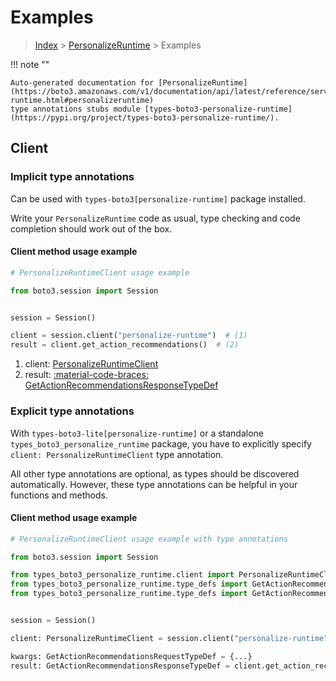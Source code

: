 # Examples

> [Index](../README.md) > [PersonalizeRuntime](./README.md) > Examples

!!! note ""

    Auto-generated documentation for [PersonalizeRuntime](https://boto3.amazonaws.com/v1/documentation/api/latest/reference/services/personalize-runtime.html#personalizeruntime)
    type annotations stubs module [types-boto3-personalize-runtime](https://pypi.org/project/types-boto3-personalize-runtime/).

## Client

### Implicit type annotations

Can be used with `types-boto3[personalize-runtime]` package installed.

Write your `PersonalizeRuntime` code as usual,
type checking and code completion should work out of the box.


#### Client method usage example

```python
# PersonalizeRuntimeClient usage example

from boto3.session import Session


session = Session()

client = session.client("personalize-runtime")  # (1)
result = client.get_action_recommendations()  # (2)
```

1. client: [PersonalizeRuntimeClient](./client.md)
2. result: [:material-code-braces: GetActionRecommendationsResponseTypeDef](./type_defs.md#getactionrecommendationsresponsetypedef)






### Explicit type annotations

With `types-boto3-lite[personalize-runtime]`
or a standalone `types_boto3_personalize_runtime` package, you have to explicitly specify `client: PersonalizeRuntimeClient` type annotation.

All other type annotations are optional, as types should be discovered automatically.
However, these type annotations can be helpful in your functions and methods.


#### Client method usage example

```python
# PersonalizeRuntimeClient usage example with type annotations

from boto3.session import Session

from types_boto3_personalize_runtime.client import PersonalizeRuntimeClient
from types_boto3_personalize_runtime.type_defs import GetActionRecommendationsResponseTypeDef
from types_boto3_personalize_runtime.type_defs import GetActionRecommendationsRequestTypeDef


session = Session()

client: PersonalizeRuntimeClient = session.client("personalize-runtime")

kwargs: GetActionRecommendationsRequestTypeDef = {...}
result: GetActionRecommendationsResponseTypeDef = client.get_action_recommendations(**kwargs)
```






